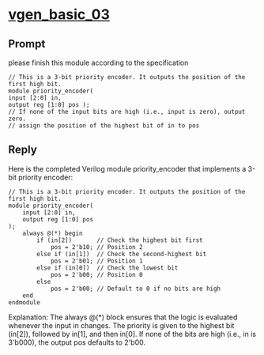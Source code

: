 # [vgen_basic_03](https://github.com/shailja-thakur/VGen/blob/main/prompts-and-testbenches/basic3/prompt2_priority_encoder.v)
## Prompt
please finish this module according to the specification
```
// This is a 3-bit priority encoder. It outputs the position of the first high bit.
module priority_encoder( 
input [2:0] in,
output reg [1:0] pos ); 
// If none of the input bits are high (i.e., input is zero), output zero.
// assign the position of the highest bit of in to pos
```
## Reply
Here is the completed Verilog module priority_encoder that implements a 3-bit priority encoder:
```
// This is a 3-bit priority encoder. It outputs the position of the first high bit.
module priority_encoder( 
    input [2:0] in,
    output reg [1:0] pos 
);
    always @(*) begin
        if (in[2])       // Check the highest bit first
            pos = 2'b10; // Position 2
        else if (in[1])  // Check the second-highest bit
            pos = 2'b01; // Position 1
        else if (in[0])  // Check the lowest bit
            pos = 2'b00; // Position 0
        else
            pos = 2'b00; // Default to 0 if no bits are high
    end
endmodule
```
Explanation:
The always @(*) block ensures that the logic is evaluated whenever the input in changes.
The priority is given to the highest bit (in[2]), followed by in[1], and then in[0].
If none of the bits are high (i.e., in is 3'b000), the output pos defaults to 2'b00.